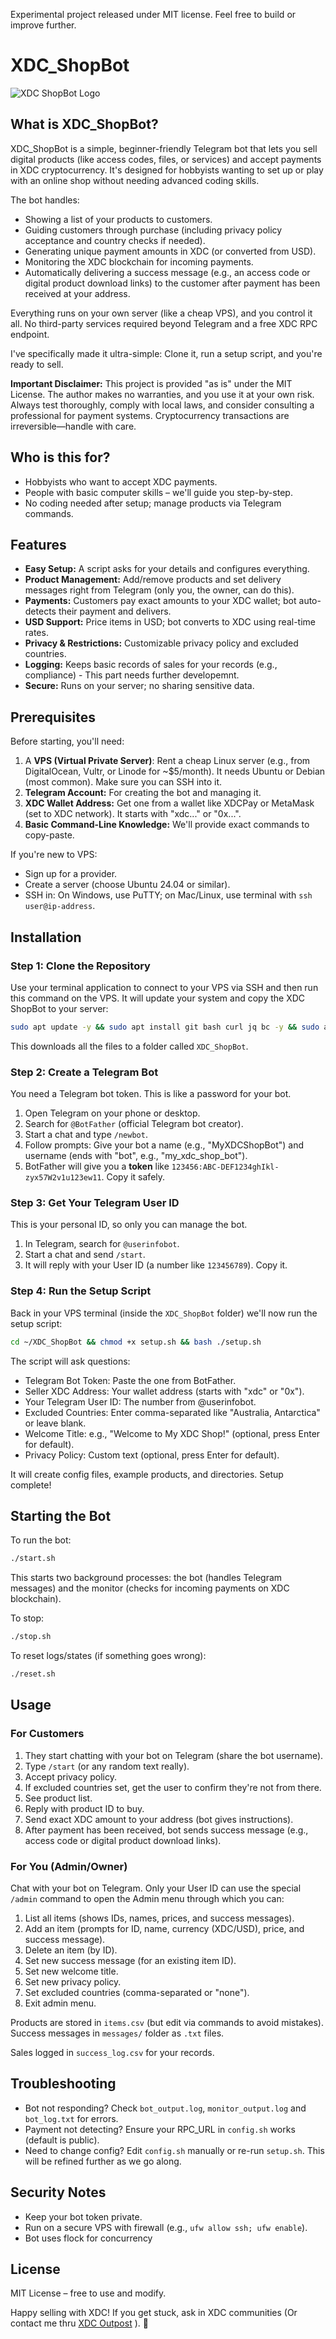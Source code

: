Experimental project released under MIT license. Feel free to build or improve further.

# XDC_ShopBot

![XDC ShopBot Logo](XDC_ShopBot.jpg)

## What is XDC_ShopBot?

XDC_ShopBot is a simple, beginner-friendly Telegram bot that lets you sell digital products (like access codes, files, or services) and accept payments in XDC cryptocurrency. It's designed for hobbyists wanting to set up or play with an online shop without needing advanced coding skills. 

The bot handles:
- Showing a list of your products to customers.
- Guiding customers through purchase (including privacy policy acceptance and country checks if needed).
- Generating unique payment amounts in XDC (or converted from USD).
- Monitoring the XDC blockchain for incoming payments.
- Automatically delivering a success message (e.g., an access code or digital product download links) to the customer after payment has been received at your address.

Everything runs on your own server (like a cheap VPS), and you control it all. No third-party services required beyond Telegram and a free XDC RPC endpoint.

I've specifically made it ultra-simple: Clone it, run a setup script, and you're ready to sell.

**Important Disclaimer:** This project is provided "as is" under the MIT License. The author makes no warranties, and you use it at your own risk. Always test thoroughly, comply with local laws, and consider consulting a professional for payment systems. Cryptocurrency transactions are irreversible—handle with care.

## Who is this for?
- Hobbyists who want to accept XDC payments.
- People with basic computer skills – we'll guide you step-by-step.
- No coding needed after setup; manage products via Telegram commands.

## Features
- **Easy Setup:** A script asks for your details and configures everything.
- **Product Management:** Add/remove products and set delivery messages right from Telegram (only you, the owner, can do this).
- **Payments:** Customers pay exact amounts to your XDC wallet; bot auto-detects their payment and delivers.
- **USD Support:** Price items in USD; bot converts to XDC using real-time rates.
- **Privacy & Restrictions:** Customizable privacy policy and excluded countries.
- **Logging:** Keeps basic records of sales for your records (e.g., compliance) - This part needs further developemnt.
- **Secure:** Runs on your server; no sharing sensitive data.

## Prerequisites
Before starting, you'll need:
1. A **VPS (Virtual Private Server)**: Rent a cheap Linux server (e.g., from DigitalOcean, Vultr, or Linode for ~$5/month). It needs Ubuntu or Debian (most common). Make sure you can SSH into it.
2. **Telegram Account:** For creating the bot and managing it.
3. **XDC Wallet Address:** Get one from a wallet like XDCPay or MetaMask (set to XDC network). It starts with "xdc..." or "0x...".
4. **Basic Command-Line Knowledge:** We'll provide exact commands to copy-paste.

If you're new to VPS:
- Sign up for a provider.
- Create a server (choose Ubuntu 24.04 or similar).
- SSH in: On Windows, use PuTTY; on Mac/Linux, use terminal with `ssh user@ip-address`.

## Installation

### Step 1: Clone the Repository
Use your terminal application to connect to your VPS via SSH and then run this command on the VPS. It will update your system and copy the XDC ShopBot to your server:

```bash
sudo apt update -y && sudo apt install git bash curl jq bc -y && sudo apt autoremove -y && git clone https://github.com/s4njk4n/XDC_ShopBot.git && cd ~/XDC_ShopBot
```

This downloads all the files to a folder called `XDC_ShopBot`.

### Step 2: Create a Telegram Bot
You need a Telegram bot token. This is like a password for your bot.

1. Open Telegram on your phone or desktop.
2. Search for `@BotFather` (official Telegram bot creator).
3. Start a chat and type `/newbot`.
4. Follow prompts: Give your bot a name (e.g., "MyXDCShopBot") and username (ends with "bot", e.g., "my_xdc_shop_bot").
5. BotFather will give you a **token** like `123456:ABC-DEF1234ghIkl-zyx57W2v1u123ew11`. Copy it safely.

### Step 3: Get Your Telegram User ID
This is your personal ID, so only you can manage the bot.

1. In Telegram, search for `@userinfobot`.
2. Start a chat and send `/start`.
3. It will reply with your User ID (a number like `123456789`). Copy it.

### Step 4: Run the Setup Script
Back in your VPS terminal (inside the `XDC_ShopBot` folder) we'll now run the setup script:

```bash
cd ~/XDC_ShopBot && chmod +x setup.sh && bash ./setup.sh
```

The script will ask questions:
- Telegram Bot Token: Paste the one from BotFather.
- Seller XDC Address: Your wallet address (starts with "xdc" or "0x").
- Your Telegram User ID: The number from @userinfobot.
- Excluded Countries: Enter comma-separated like "Australia, Antarctica" or leave blank.
- Welcome Title: e.g., "Welcome to My XDC Shop!" (optional, press Enter for default).
- Privacy Policy: Custom text (optional, press Enter for default).

It will create config files, example products, and directories. Setup complete!

## Starting the Bot
To run the bot:

```bash
./start.sh
```

This starts two background processes: the bot (handles Telegram messages) and the monitor (checks for incoming payments on XDC blockchain).

To stop:

```bash
./stop.sh
```

To reset logs/states (if something goes wrong):

```bash
./reset.sh
```

## Usage

### For Customers
1. They start chatting with your bot on Telegram (share the bot username).
2. Type `/start` (or any random text really).
3. Accept privacy policy.
4. If excluded countries set, get the user to confirm they're not from there.
5. See product list.
6. Reply with product ID to buy.
7. Send exact XDC amount to your address (bot gives instructions).
8. After payment has been received, bot sends success message (e.g., access code or digital product download links).

### For You (Admin/Owner)
Chat with your bot on Telegram. Only your User ID can use the special `/admin` command to open the Admin menu through which you can:

1. List all items (shows IDs, names, prices, and success messages).
2. Add an item (prompts for ID, name, currency (XDC/USD), price, and success message).
3. Delete an item (by ID).
4. Set new success message (for an existing item ID).
5. Set new welcome title.
6. Set new privacy policy.
7. Set excluded countries (comma-separated or "none").
0. Exit admin menu.

Products are stored in `items.csv` (but edit via commands to avoid mistakes). Success messages in `messages/` folder as `.txt` files.

Sales logged in `success_log.csv` for your records.

## Troubleshooting
- Bot not responding? Check `bot_output.log`, `monitor_output.log` and `bot_log.txt` for errors.
- Payment not detecting? Ensure your RPC_URL in `config.sh` works (default is public).
- Need to change config? Edit `config.sh` manually or re-run `setup.sh`. This will be refined further as we go along.

## Security Notes
- Keep your bot token private.
- Run on a secure VPS with firewall (e.g., `ufw allow ssh; ufw enable`).
- Bot uses flock for concurrency

## License
MIT License – free to use and modify.

Happy selling with XDC! If you get stuck, ask in XDC communities (Or contact me thru [XDC Outpost](https://s4njk4n.github.io/XDCOutpost/)  ). 🚀

